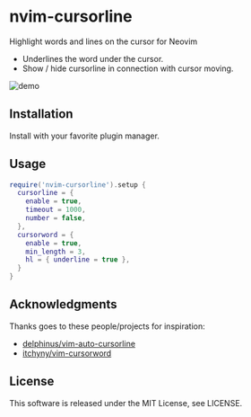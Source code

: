 # nvim-cursorline

Highlight words and lines on the cursor for Neovim

- Underlines the word under the cursor.
- Show / hide cursorline in connection with cursor moving.

![demo](https://user-images.githubusercontent.com/42740055/102508634-f4d26c80-40c8-11eb-90af-142a7a63837d.gif)

## Installation

Install with your favorite plugin manager.

## Usage

```lua
require('nvim-cursorline').setup {
  cursorline = {
    enable = true,
    timeout = 1000,
    number = false,
  },
  cursorword = {
    enable = true,
    min_length = 3,
    hl = { underline = true },
  }
}
```

## Acknowledgments

Thanks goes to these people/projects for inspiration:

- [delphinus/vim-auto-cursorline](https://github.com/delphinus/vim-auto-cursorline)
- [itchyny/vim-cursorword](https://github.com/itchyny/vim-cursorword)

## License

This software is released under the MIT License, see LICENSE.
